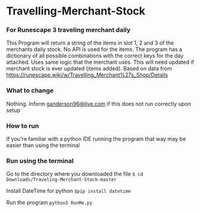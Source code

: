 # Travelling-Merchant-Stock
### For Runescape 3 traveling merchant daily

This Program will return a string of the items in slot 1, 2 and 3 of the merchants daily stock. No API is used for the items. The program has a dictionary of all possible combinations with the correct keys for the day attached. Uses same logic that the merchant uses. This will need updated if merchant stock is ever updated (items added). Based on data from https://runescape.wiki/w/Travelling_Merchant%27s_Shop/Details

### What to change
Nothing. Inform ganderson96@live.com if this does not run correctly upon setup

### How to run
If you're familiar with a python IDE running the program that way may be easier than using the terminal

### Run using the terminal
Go to the directory where you downloaded the file 
```$ cd Downloads/Traveling-Merchant-Stock-master```

Install DateTime for python
```$pip install datetime```

Run the program
```python3 RunMe.py```
